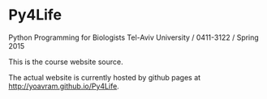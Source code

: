 # Py4Life

Python Programming for Biologists Tel-Aviv University / 0411-3122 / Spring 2015

This is the course website source.

The actual website is currently hosted by github pages at <http://yoavram.github.io/Py4Life>.
